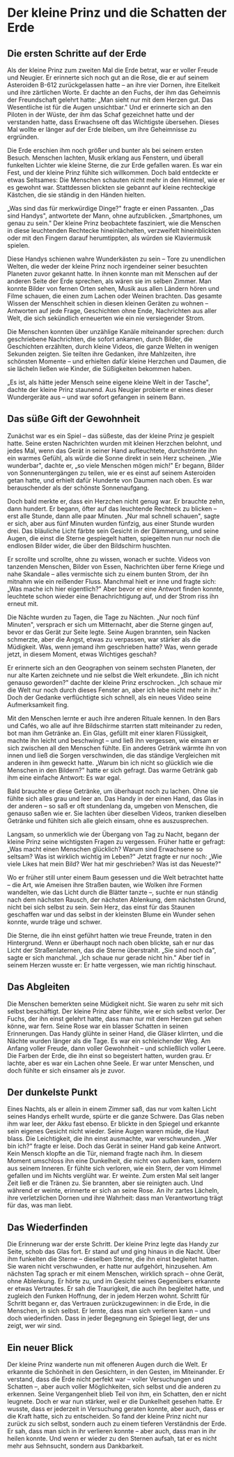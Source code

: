 # Der kleine Prinz und die Schatten der Erde

## Die ersten Schritte auf der Erde  
Als der kleine Prinz zum zweiten Mal die Erde betrat, war er voller Freude und Neugier. Er erinnerte sich noch gut an die Rose, die er auf seinem Asteroiden B-612 zurückgelassen hatte – an ihre vier Dornen, ihre Eitelkeit und ihre zärtlichen Worte. Er dachte an den Fuchs, der ihm das Geheimnis der Freundschaft gelehrt hatte: „Man sieht nur mit dem Herzen gut. Das Wesentliche ist für die Augen unsichtbar." Und er erinnerte sich an den Piloten in der Wüste, der ihm das Schaf gezeichnet hatte und der verstanden hatte, dass Erwachsene oft das Wichtigste übersehen. Dieses Mal wollte er länger auf der Erde bleiben, um ihre Geheimnisse zu ergründen.

Die Erde erschien ihm noch größer und bunter als bei seinem ersten Besuch. Menschen lachten, Musik erklang aus Fenstern, und überall funkelten Lichter wie kleine Sterne, die zur Erde gefallen waren. Es war ein Fest, und der kleine Prinz fühlte sich willkommen. Doch bald entdeckte er etwas Seltsames: Die Menschen schauten nicht mehr in den Himmel, wie er es gewohnt war. Stattdessen blickten sie gebannt auf kleine rechteckige Kästchen, die sie ständig in den Händen hielten.

„Was sind das für merkwürdige Dinge?" fragte er einen Passanten. „Das sind Handys", antwortete der Mann, ohne aufzublicken. „Smartphones, um genau zu sein." Der kleine Prinz beobachtete fasziniert, wie die Menschen in diese leuchtenden Rechtecke hineinlächelten, verzweifelt hineinblickten oder mit den Fingern darauf herumtippten, als würden sie Klaviermusik spielen.

Diese Handys schienen wahre Wunderkästen zu sein – Tore zu unendlichen Welten, die weder der kleine Prinz noch irgendeiner seiner besuchten Planeten zuvor gekannt hatte. In ihnen konnte man mit Menschen auf der anderen Seite der Erde sprechen, als wären sie im selben Zimmer. Man konnte Bilder von fernen Orten sehen, Musik aus allen Ländern hören und Filme schauen, die einen zum Lachen oder Weinen brachten. Das gesamte Wissen der Menschheit schien in diesen kleinen Geräten zu wohnen – Antworten auf jede Frage, Geschichten ohne Ende, Nachrichten aus aller Welt, die sich sekündlich erneuerten wie ein nie versiegender Strom.

Die Menschen konnten über unzählige Kanäle miteinander sprechen: durch geschriebene Nachrichten, die sofort ankamen, durch Bilder, die Geschichten erzählten, durch kleine Videos, die ganze Welten in wenigen Sekunden zeigten. Sie teilten ihre Gedanken, ihre Mahlzeiten, ihre schönsten Momente – und erhielten dafür kleine Herzchen und Daumen, die sie lächeln ließen wie Kinder, die Süßigkeiten bekommen haben.

„Es ist, als hätte jeder Mensch seine eigene kleine Welt in der Tasche", dachte der kleine Prinz staunend. Aus Neugier probierte er eines dieser Wundergeräte aus – und war sofort gefangen in seinem Bann.

## Das süße Gift der Gewohnheit
Zunächst war es ein Spiel – das süßeste, das der kleine Prinz je gespielt hatte. Seine ersten Nachrichten wurden mit kleinen Herzchen belohnt, und jedes Mal, wenn das Gerät in seiner Hand aufleuchtete, durchströmte ihn ein warmes Gefühl, als würde die Sonne direkt in sein Herz scheinen. „Wie wunderbar", dachte er, „so viele Menschen mögen mich!" Er begann, Bilder von Sonnenuntergängen zu teilen, wie er es einst auf seinem Asteroiden getan hatte, und erhielt dafür Hunderte von Daumen nach oben. Es war berauschender als der schönste Sonnenaufgang.

Doch bald merkte er, dass ein Herzchen nicht genug war. Er brauchte zehn, dann hundert. Er begann, öfter auf das leuchtende Rechteck zu blicken – erst alle Stunde, dann alle paar Minuten. „Nur mal schnell schauen", sagte er sich, aber aus fünf Minuten wurden fünfzig, aus einer Stunde wurden drei. Das bläuliche Licht färbte sein Gesicht in der Dämmerung, und seine Augen, die einst die Sterne gespiegelt hatten, spiegelten nun nur noch die endlosen Bilder wider, die über den Bildschirm huschten.

Er scrollte und scrollte, ohne zu wissen, wonach er suchte. Videos von tanzenden Menschen, Bilder von Essen, Nachrichten über ferne Kriege und nahe Skandale – alles vermischte sich zu einem bunten Strom, der ihn mitnahm wie ein reißender Fluss. Manchmal hielt er inne und fragte sich: „Was mache ich hier eigentlich?" Aber bevor er eine Antwort finden konnte, leuchtete schon wieder eine Benachrichtigung auf, und der Strom riss ihn erneut mit.

Die Nächte wurden zu Tagen, die Tage zu Nächten. „Nur noch fünf Minuten", versprach er sich um Mitternacht, aber die Sterne gingen auf, bevor er das Gerät zur Seite legte. Seine Augen brannten, sein Nacken schmerzte, aber die Angst, etwas zu verpassen, war stärker als die Müdigkeit. Was, wenn jemand ihm geschrieben hatte? Was, wenn gerade jetzt, in diesem Moment, etwas Wichtiges geschah?

Er erinnerte sich an den Geographen von seinem sechsten Planeten, der nur alte Karten zeichnete und nie selbst die Welt erkundete. „Bin ich nicht genauso geworden?" dachte der kleine Prinz erschrocken. „Ich schaue mir die Welt nur noch durch dieses Fenster an, aber ich lebe nicht mehr in ihr." Doch der Gedanke verflüchtigte sich schnell, als ein neues Video seine Aufmerksamkeit fing.

Mit den Menschen lernte er auch ihre anderen Rituale kennen. In den Bars und Cafés, wo alle auf ihre Bildschirme starrten statt miteinander zu reden, bot man ihm Getränke an. Ein Glas, gefüllt mit einer klaren Flüssigkeit, machte ihn leicht und beschwingt – und ließ ihn vergessen, wie einsam er sich zwischen all den Menschen fühlte. Ein anderes Getränk wärmte ihn von innen und ließ die Sorgen verschwinden, die das ständige Vergleichen mit anderen in ihm geweckt hatte. „Warum bin ich nicht so glücklich wie die Menschen in den Bildern?" hatte er sich gefragt. Das warme Getränk gab ihm eine einfache Antwort: Es war egal.

Bald brauchte er diese Getränke, um überhaupt noch zu lachen. Ohne sie fühlte sich alles grau und leer an. Das Handy in der einen Hand, das Glas in der anderen – so saß er oft stundenlang da, umgeben von Menschen, die genauso saßen wie er. Sie lachten über dieselben Videos, tranken dieselben Getränke und fühlten sich alle gleich einsam, ohne es auszusprechen.

Langsam, so unmerklich wie der Übergang von Tag zu Nacht, begann der kleine Prinz seine wichtigsten Fragen zu vergessen. Früher hatte er gefragt: „Was macht einen Menschen glücklich? Warum sind Erwachsene so seltsam? Was ist wirklich wichtig im Leben?" Jetzt fragte er nur noch: „Wie viele Likes hat mein Bild? Wer hat mir geschrieben? Was ist das Neueste?" 

Wo er früher still unter einem Baum gesessen und die Welt betrachtet hatte – die Art, wie Ameisen ihre Straßen bauten, wie Wolken ihre Formen wandelten, wie das Licht durch die Blätter tanzte –, suchte er nun ständig nach dem nächsten Rausch, der nächsten Ablenkung, dem nächsten Grund, nicht bei sich selbst zu sein. Sein Herz, das einst für das Staunen geschaffen war und das selbst in der kleinsten Blume ein Wunder sehen konnte, wurde träge und schwer.

Die Sterne, die ihn einst geführt hatten wie treue Freunde, traten in den Hintergrund. Wenn er überhaupt noch nach oben blickte, sah er nur das Licht der Straßenlaternen, das die Sterne überstrahlt. „Sie sind noch da", sagte er sich manchmal. „Ich schaue nur gerade nicht hin." Aber tief in seinem Herzen wusste er: Er hatte vergessen, wie man richtig hinschaut.

## Das Abgleiten
Die Menschen bemerkten seine Müdigkeit nicht. Sie waren zu sehr mit sich selbst beschäftigt. Der kleine Prinz aber fühlte, wie er sich selbst verlor. Der Fuchs, der ihn einst gelehrt hatte, dass man nur mit dem Herzen gut sehen könne, war fern. Seine Rose war ein blasser Schatten in seinen Erinnerungen. Das Handy glühte in seiner Hand, die Gläser klirrten, und die Nächte wurden länger als die Tage.
Es war ein schleichender Weg. Am Anfang voller Freude, dann voller Gewohnheit – und schließlich voller Leere. Die Farben der Erde, die ihn einst so begeistert hatten, wurden grau. Er lachte, aber es war ein Lachen ohne Seele. Er war unter Menschen, und doch fühlte er sich einsamer als je zuvor.

## Der dunkelste Punkt
Eines Nachts, als er allein in einem Zimmer saß, das nur vom kalten Licht seines Handys erhellt wurde, spürte er die ganze Schwere. Das Glas neben ihm war leer, der Akku fast ebenso. Er blickte in den Spiegel und erkannte sein eigenes Gesicht nicht wieder. Seine Augen waren müde, die Haut blass. Die Leichtigkeit, die ihn einst ausmachte, war verschwunden.
„Wer bin ich?“ fragte er leise. Doch das Gerät in seiner Hand gab keine Antwort. Kein Mensch klopfte an die Tür, niemand fragte nach ihm. In diesem Moment umschloss ihn eine Dunkelheit, die nicht von außen kam, sondern aus seinem Inneren. Er fühlte sich verloren, wie ein Stern, der vom Himmel gefallen und im Nichts verglüht war.
Er weinte. Zum ersten Mal seit langer Zeit ließ er die Tränen zu. Sie brannten, aber sie reinigten auch. Und während er weinte, erinnerte er sich an seine Rose. An ihr zartes Lächeln, ihre verletzlichen Dornen und ihre Wahrheit: dass man Verantwortung trägt für das, was man liebt.

## Das Wiederfinden
Die Erinnerung war der erste Schritt. Der kleine Prinz legte das Handy zur Seite, schob das Glas fort. Er stand auf und ging hinaus in die Nacht. Über ihm funkelten die Sterne – dieselben Sterne, die ihn einst begleitet hatten. Sie waren nicht verschwunden, er hatte nur aufgehört, hinzusehen.
Am nächsten Tag sprach er mit einem Menschen, wirklich sprach – ohne Gerät, ohne Ablenkung. Er hörte zu, und im Gesicht seines Gegenübers erkannte er etwas Vertrautes. Er sah die Traurigkeit, die auch ihn begleitet hatte, und zugleich den Funken Hoffnung, der in jedem Herzen wohnt.
Schritt für Schritt begann er, das Vertrauen zurückzugewinnen: in die Erde, in die Menschen, in sich selbst. Er lernte, dass man sich verlieren kann – und doch wiederfinden. Dass in jeder Begegnung ein Spiegel liegt, der uns zeigt, wer wir sind.

## Ein neuer Blick
Der kleine Prinz wanderte nun mit offeneren Augen durch die Welt. Er erkannte die Schönheit in den Gesichtern, in den Gesten, im Miteinander. Er verstand, dass die Erde nicht perfekt war – voller Versuchungen und Schatten –, aber auch voller Möglichkeiten, sich selbst und die anderen zu erkennen.
Seine Vergangenheit blieb Teil von ihm, ein Schatten, den er nicht leugnete. Doch er war nun stärker, weil er die Dunkelheit gesehen hatte. Er wusste, dass er jederzeit in Versuchung geraten konnte, aber auch, dass er die Kraft hatte, sich zu entscheiden.
So fand der kleine Prinz nicht nur zurück zu sich selbst, sondern auch zu einem tieferen Verständnis der Erde. Er sah, dass man sich in ihr verlieren konnte – aber auch, dass man in ihr heilen konnte.
Und wenn er wieder zu den Sternen aufsah, tat er es nicht mehr aus Sehnsucht, sondern aus Dankbarkeit.